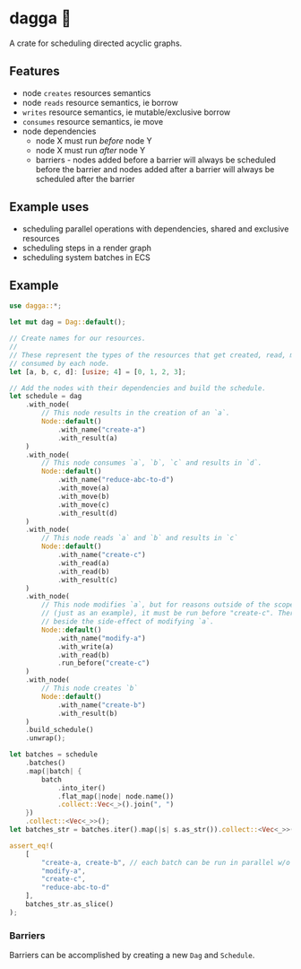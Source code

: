 # dagga 🌿
A crate for scheduling directed acyclic graphs.

## Features

- node `creates` resources semantics
- node `reads` resource semantics, ie borrow
- `writes` resource semantics, ie mutable/exclusive borrow
- `consumes` resource semantics, ie move
- node dependencies
  * node X must run _before_ node Y
  * node X must run _after_ node Y
  * barriers - nodes added before a barrier will always be scheduled before the barrier and nodes added after a barrier will always be scheduled after the barrier

## Example uses
* scheduling parallel operations with dependencies, shared and exclusive resources
* scheduling steps in a render graph
* scheduling system batches in ECS

## Example

```rust
use dagga::*;

let mut dag = Dag::default();

// Create names for our resources.
//
// These represent the types of the resources that get created, read, modified and
// consumed by each node.
let [a, b, c, d]: [usize; 4] = [0, 1, 2, 3];

// Add the nodes with their dependencies and build the schedule.
let schedule = dag
    .with_node(
        // This node results in the creation of an `a`.
        Node::default()
            .with_name("create-a")
            .with_result(a)
    )
    .with_node(
        // This node consumes `a`, `b`, `c` and results in `d`.
        Node::default()
            .with_name("reduce-abc-to-d")
            .with_move(a)
            .with_move(b)
            .with_move(c)
            .with_result(d)
    )
    .with_node(
        // This node reads `a` and `b` and results in `c`
        Node::default()
            .with_name("create-c")
            .with_read(a)
            .with_read(b)
            .with_result(c)
    )
    .with_node(
        // This node modifies `a`, but for reasons outside of the scope of the types expressed here
        // (just as an example), it must be run before "create-c". There is no result of this node
        // beside the side-effect of modifying `a`.
        Node::default()
            .with_name("modify-a")
            .with_write(a)
            .with_read(b)
            .run_before("create-c")
    )
    .with_node(
        // This node creates `b`
        Node::default()
            .with_name("create-b")
            .with_result(b)
    )
    .build_schedule()
    .unwrap();

let batches = schedule
    .batches()
    .map(|batch| {
        batch
            .into_iter()
            .flat_map(|node| node.name())
            .collect::Vec<_>().join(", ")
    })
    .collect::<Vec<_>>();
let batches_str = batches.iter().map(|s| s.as_str()).collect::<Vec<_>>();

assert_eq!(
    [
        "create-a, create-b", // each batch can be run in parallel w/o violating exclusive borrows
        "modify-a",
        "create-c",
        "reduce-abc-to-d"
    ],
    batches_str.as_slice()
);
```

### Barriers
Barriers can be accomplished by creating a new `Dag` and `Schedule`.
